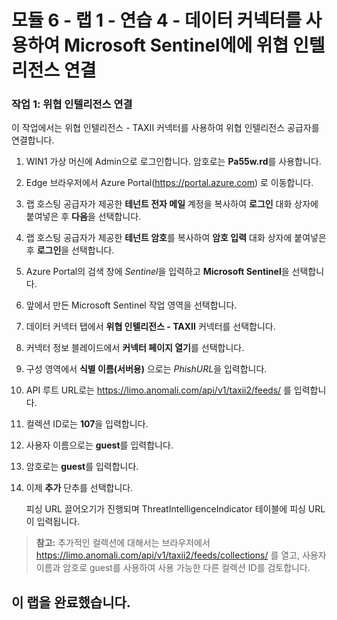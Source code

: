 ﻿---
lab:
    title: '연습 4 - 데이터 커넥터를 사용하여 Microsoft Sentinel에에 위협 인텔리전스 연결'
    module: '모듈 6 - Microsoft Sentinel에 로그 연결'
---

# 모듈 6 - 랩 1 - 연습 4 - 데이터 커넥터를 사용하여 Microsoft Sentinel에에 위협 인텔리전스 연결


### 작업 1: 위협 인텔리전스 연결

이 작업에서는 위협 인텔리전스 - TAXII 커넥터를 사용하여 위협 인텔리전스 공급자를 연결합니다.

1. WIN1 가상 머신에 Admin으로 로그인합니다. 암호로는 **Pa55w.rd**를 사용합니다.  

2. Edge 브라우저에서 Azure Portal(https://portal.azure.com) 로 이동합니다.

3. 랩 호스팅 공급자가 제공한 **테넌트 전자 메일** 계정을 복사하여 **로그인** 대화 상자에 붙여넣은 후 **다음**을 선택합니다.

4. 랩 호스팅 공급자가 제공한 **테넌트 암호**를 복사하여 **암호 입력** 대화 상자에 붙여넣은 후 **로그인**을 선택합니다.

5. Azure Portal의 검색 창에 *Sentinel*을 입력하고 **Microsoft Sentinel**을 선택합니다.

6. 앞에서 만든 Microsoft Sentinel 작업 영역을 선택합니다.

7. 데이터 커넥터 탭에서 **위협 인텔리전스 - TAXII** 커넥터를 선택합니다.

8. 커넥터 정보 블레이드에서 **커넥터 페이지 열기**를 선택합니다.

9. 구성 영역에서 **식별 이름(서버용)** 으로는 *PhishURL*을 입력합니다.

10. API 루트 URL로는 https://limo.anomali.com/api/v1/taxii2/feeds/ 를 입력합니다.

11. 컬렉션 ID로는 **107**을 입력합니다.

12. 사용자 이름으로는 **guest**를 입력합니다.

13. 암호로는 **guest**를 입력합니다.

14. 이제 **추가** 단추를 선택합니다.  

    피싱 URL 끌어오기가 진행되며 ThreatIntelligenceIndicator 테이블에 피싱 URL이 입력됩니다.

>**참고:** 추가적인 컬렉션에 대해서는 브라우저에서 https://limo.anomali.com/api/v1/taxii2/feeds/collections/ 를 열고, 사용자 이름과 암호로 guest를 사용하여 사용 가능한 다른 컬렉션 ID를 검토합니다.

## 이 랩을 완료했습니다.
